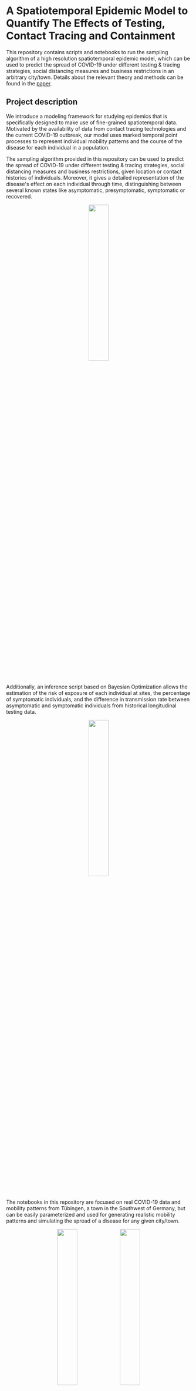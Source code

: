 # A Spatiotemporal Epidemic Model to Quantify The Effects of Testing, Contact Tracing and Containment

This repository contains scripts and notebooks to run the sampling algorithm of a high resolution spatiotemporal epidemic model, which can be used to predict the spread of COVID-19 under different testing & tracing strategies, social distancing measures and business restrictions in an arbitrary city/town. Details about the relevant theory and methods can be found in the [paper](https://arxiv.org/abs/2004.07641).

## Project description

We introduce a modeling framework for studying epidemics that is specifically designed to make use of fine-grained spatiotemporal data. Motivated by the availability of data from contact tracing technologies and the current COVID-19 outbreak, our model uses marked temporal point processes to represent individual mobility patterns and the course of the disease for each individual in a population.

The sampling algorithm provided in this repository can be used to predict the spread of COVID-19 under different testing & tracing strategies, social distancing measures and business restrictions, given location or contact histories of individuals. Moreover, it gives a detailed representation of the disease's effect on each individual through time, distinguishing between several known states like asymptomatic, presymptomatic, symptomatic or recovered. 

<p align="center">
<img width="33%" src="./img/run0_opt_002.png">
</p>

Additionally, an inference script based on Bayesian Optimization allows the estimation of the risk of exposure of each individual at sites, the percentage of symptomatic individuals, and the difference in transmission rate between asymptomatic and symptomatic individuals from historical longitudinal testing data.

<p align="center">
<img width="33%" src="./img/fig_exp2.png">
</p>

The notebooks in this repository are focused on real COVID-19 data and mobility patterns from Tübingen, a town in the Southwest of Germany, but can be easily parameterized and used for generating realistic mobility patterns and simulating the spread of a disease for any given city/town.

<p align="center">
<img width="33%" src="./img/population_distribution.png">
<img width="33%" src="./img/site_distribution.png">
</p>

## Dependencies

All the experiments were executed using Python 3. In order to create a virtual environment and install the project dependencies you can run the following commands:

```bash
python3 -m venv env
source env/bin/activate
pip install -r sim/requirements.txt
```

Otherwise, you can manually install the following packages:

* numpy
* pandas
* numba
* networkx
* scipy
* interlap
* seaborn
* bayesian-optimization
* joblib
* geopy
* pathos
* requests
* folium

## Code organization

In the following tables, short descriptions of notebooks and main scripts are given. The notebooks are self-explanatory and execution details can be found within them.

| Notebook              | Description                                                   |
|-----------------------|---------------------------------------------------------------|
| [town-generator.ipynb](sim/town-generator.ipynb)  | Generates population, site and mobility data for a given town. |
| [exe-inference.ipynb](sim/exe-inference.ipynb)   | Performs Bayesian optimization to infer the model parameters based on mobility patterns and reported cases of infection. |
| [experiments.ipynb](sim/experiments.ipynb)     | Performs experiments about the spread of the disease under testing, contact tracing and/or containment measures. |

| Script                | Description                                                   |
|-----------------------|---------------------------------------------------------------|
| [distributions.py](sim/lib/distributions.py) | Contains COVID-19 constants and distribution sampling functions. |
| [town_data.py](sim/lib/town_data.py)  | Contains functions for population and site generation. |
| [data.py](sim/lib/data.py)   | Contains functions for COVID-19 data collection. |
| [mobilitysim.py](sim/lib/mobilitysim.py) | Produces a **MobilitySimulator** object for generating mobility traces. |
| [dynamics.py](sim/lib/dynamics.py) | Produces a **DiseaseModel** object for simulating the spread of the disease. |
| [parallel.py](sim/lib/parallel.py) | Contains functions used for simulations on parallel threads. |
| [measures.py](sim/lib/measures.py) | Produces a **Measure** object for implementing intervention policies. |
| [inference.py](sim/lib/inference.py) | Contains functions used for Bayesian optimization. |
| [plot.py](sim/lib/plot.py) | Produces a **Plotter** object for generating plots. |
| [town_maps.py](sim/lib/plot.py) | Produces a **MapIllustrator** object for generating interactive maps. |

## Call for Contributions

This project is a work in progress. We appreciate any help to fix and/or improve the code base. Feel free to drop us an issue to discuss bugs, enhancements, feature requests, etc. We are happy to accept pull requests.

## Citation

If you use parts of the code in this repository for your own research purposes, please consider citing:

    @article{lorch2020spatiotemporal,
        title={A Spatiotemporal Epidemic Model to Quantify the Effects of Contact Tracing, Testing, and Containment},
        author={Lars Lorch and William Trouleau and Stratis Tsirtsis and Aron Szanto and Bernhard Sch\"{o}lkopf and Manuel Gomez-Rodriguez},
        journal={arXiv preprint arXiv:2004.07641},
        year={2020}
    }
